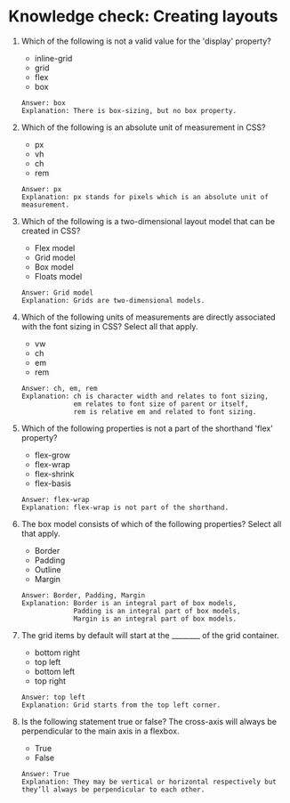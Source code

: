 # Knowledge check: Creating layouts

1. Which of the following is not a valid value for the 'display' property?   
    - inline-grid   
    - grid   
    - flex   
    - box
    ```
    Answer: box
    Explanation: There is box-sizing, but no box property.
    ```
    
2. Which of the following is an absolute unit of measurement in CSS?   
    - px   
    - vh   
    - ch   
    - rem 
    ```
    Answer: px
    Explanation: px stands for pixels which is an absolute unit of measurement.
    ```
    
3. Which of the following is a two-dimensional layout model that can be created in CSS?   
    - Flex model   
    - Grid model   
    - Box model  
    - Floats model 
    ```
    Answer: Grid model
    Explanation: Grids are two-dimensional models.
    ```
    
4. Which of the following units of measurements are directly associated with the font sizing in CSS?  Select all that apply.   
    - vw
    - ch
    - em
    - rem
    ```
    Answer: ch, em, rem
    Explanation: ch is character width and relates to font sizing,
                 em relates to font size of parent or itself,
                 rem is relative em and related to font sizing.
    ```
    
5. Which of the following properties is not a part of the shorthand 'flex' property?   
    - flex-grow   
    - flex-wrap   
    - flex-shrink   
    - flex-basis
    ```
    Answer: flex-wrap
    Explanation: flex-wrap is not part of the shorthand.
    ```
    
6. The box model consists of which of the following properties? Select all that apply.
    - Border
    - Padding
    - Outline
    - Margin
    ```
    Answer: Border, Padding, Margin
    Explanation: Border is an integral part of box models,
                 Padding is an integral part of box models,
                 Margin is an integral part of box models.
    ```
    
7. The grid items by default will start at the ________ of the grid container.    
    - bottom right   
    - top left   
    - bottom left   
    - top right
    ```
    Answer: top left
    Explanation: Grid starts from the top left corner.
    ```
    
8. Is the following statement true or false? The cross-axis will always be perpendicular to the main axis in a flexbox.  
    - True   
    - False
    ```
    Answer: True
    Explanation: They may be vertical or horizontal respectively but they’ll always be perpendicular to each other.
    ```
